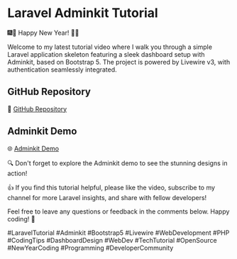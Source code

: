 # Laravel Adminkit Tutorial

🎆🎇 Happy New Year! 🎇🎆

Welcome to my latest tutorial video where I walk you through a simple Laravel application skeleton featuring a sleek dashboard setup with Adminkit, based on Bootstrap 5. The project is powered by Livewire v3, with authentication seamlessly integrated.

## GitHub Repository

🚀 [GitHub Repository](https://github.com/RonaldNgarombo/laravel_adminkit)

## Adminkit Demo

🌐 [Adminkit Demo](https://demo-basic.adminkit.io)

🔍 Don't forget to explore the Adminkit demo to see the stunning designs in action!

👍 If you find this tutorial helpful, please like the video, subscribe to my channel for more Laravel insights, and share with fellow developers!

Feel free to leave any questions or feedback in the comments below. Happy coding! 🚀

\#LaravelTutorial #Adminkit #Bootstrap5 #Livewire #WebDevelopment #PHP #CodingTips #DashboardDesign #WebDev #TechTutorial #OpenSource #NewYearCoding #Programming #DeveloperCommunity
